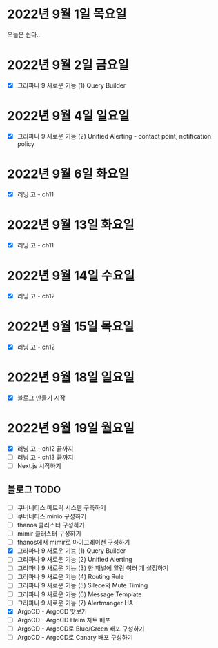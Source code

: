 # 2022년 9월 1일 목요일

오늘은 쉰다..

# 2022년 9월 2일 금요일

* [x] 그라파나 9 새로운 기능 (1) Query Builder
  
# 2022년 9월 4일 일요일

* [x] 그라파나 9 새로운 기능 (2) Unified Alerting - contact point, notification policy

# 2022년 9월 6일 화요일

* [x] 러닝 고 - ch11

# 2022년 9월 13일 화요일

* [x] 러닝 고 - ch11

# 2022년 9월 14일 수요일

* [x] 러닝 고 - ch12

# 2022년 9월 15일 목요일

* [x] 러닝 고 - ch12

# 2022년 9월 18일 일요일 

* [x] 블로그 만들기 시작

# 2022년 9월 19일 월요일 

* [x] 러닝 고 - ch12 끝까지
* [ ] 러닝 고 - ch13 끝까지
* [ ] Next.js 시작하기

## 블로그 TODO

* [ ] 쿠버네티스 메트릭 시스템 구축하기
* [ ] 쿠버네티스 minio 구성하기
* [ ] thanos 클러스터 구성하기
* [ ] mimir 클러스터 구성하기
* [ ] thanos에서 mimir로 마이그레이션 구성하기
* [x] 그라파나 9 새로운 기능 (1) Query Builder
* [ ] 그라파나 9 새로운 기능 (2) Unified Alerting
* [ ] 그라파나 9 새로운 기능 (3) 한 패널에 알람 여러 개 설정하기
* [ ] 그라파나 9 새로운 기능 (4) Routing Rule
* [ ] 그라파나 9 새로운 기능 (5) Silece와 Mute Timing
* [ ] 그라파나 9 새로운 기능 (6) Message Template 
* [ ] 그라파나 9 새로운 기능 (7) Alertmanger HA
* [x] ArgoCD - ArgoCD 맛보기
* [ ] ArgoCD - ArgoCD Helm 차트 배포
* [ ] ArgoCD - ArgoCD로 Blue/Green 배포 구성하기
* [ ] ArgoCD - ArgoCD로 Canary 배포 구성하기
